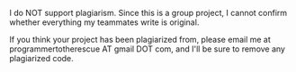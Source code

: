 I do NOT support plagiarism. Since this is a group project, I cannot confirm whether everything my teammates write is original.

If you think your project has been plagiarized from, please email me at programmertotherescue AT gmail DOT com, and I'll be sure to remove any plagiarized code.
